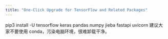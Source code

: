 ```yaml
---
title: "One-Click Upgrade for TensorFlow and Related Packages"
---
```



pip3 install -U tensorflow keras pandas numpy jieba fastapi uvicorn
建议大家不要使用 conda，污染电脑环境，很难卸载干净。
